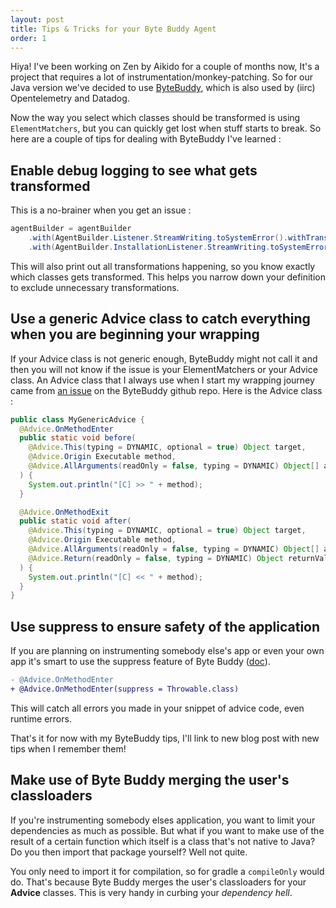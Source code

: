 ```yaml
---
layout: post
title: Tips & Tricks for your Byte Buddy Agent
order: 1
---
```


Hiya! I've been working on Zen by Aikido for a couple of months now, It's a project that requires a lot of instrumentation/monkey-patching. So for our Java version we've decided to use [ByteBuddy](https://bytebuddy.net),
which is also used by (iirc) Opentelemetry and Datadog.

Now the way you select which classes should be transformed is using `ElementMatchers`, but you can quickly get lost when stuff starts to break.
So here are a couple of tips for dealing with ByteBuddy I've learned :

## Enable debug logging to see what gets transformed
This is a no-brainer when you get an issue : 
```java
agentBuilder = agentBuilder
    .with(AgentBuilder.Listener.StreamWriting.toSystemError().withTransformationsOnly())
    .with(AgentBuilder.InstallationListener.StreamWriting.toSystemError());
```
This will also print out all transformations happening, so you know exactly which classes gets transformed. This helps you narrow down your definition to exclude unnecessary transformations.

## Use a generic Advice class to catch everything when you are beginning your wrapping
If your Advice class is not generic enough, ByteBuddy might not call it and then you will not know if the issue is your ElementMatchers or your Advice class.
An Advice class that I always use when I start my wrapping journey came from [an issue](https://github.com/raphw/byte-buddy/issues/857) on the ByteBuddy github repo. Here is the Advice class :
```java
public class MyGenericAdvice {
  @Advice.OnMethodEnter
  public static void before(
    @Advice.This(typing = DYNAMIC, optional = true) Object target,
    @Advice.Origin Executable method,
    @Advice.AllArguments(readOnly = false, typing = DYNAMIC) Object[] args
  ) {
    System.out.println("[C] >> " + method);
  }

  @Advice.OnMethodExit
  public static void after(
    @Advice.This(typing = DYNAMIC, optional = true) Object target,
    @Advice.Origin Executable method,
    @Advice.AllArguments(readOnly = false, typing = DYNAMIC) Object[] args,
    @Advice.Return(readOnly = false, typing = DYNAMIC) Object returnValue
  ) {
    System.out.println("[C] << " + method);
  }
}
```

## Use suppress to ensure safety of the application
If you are planning on instrumenting somebody else's app or even your own app it's smart to use the suppress feature of Byte Buddy ([doc](https://javadoc.io/static/net.bytebuddy/byte-buddy/1.10.4/net/bytebuddy/asm/Advice.OnMethodEnter.html#suppress--)). 
```diff
- @Advice.OnMethodEnter
+ @Advice.OnMethodEnter(suppress = Throwable.class)
```
This will catch all errors you made in your snippet of advice code, even runtime errors.


That's it for now with my ByteBuddy tips, I'll link to new blog post with new tips when I remember them!

## Make use of Byte Buddy merging the user's classloaders
If you're instrumenting somebody elses application, you want to limit your dependencies as much as possible. But what if you want to make use of the result of a certain function which itself is a class that's not native to Java? Do you then import that package yourself? 
Well not quite. 

You only need to import it for compilation, so for gradle a `compileOnly` would do. That's because Byte Buddy merges the user's classloaders for your **Advice** classes. This is very handy in curbing your *dependency hell*.
